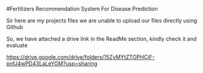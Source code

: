 #Fertilizers Recommendation System For Disease Prediction

Sir here are my projects files we are unable to upload our files directly using Github 

So, we have attached a drive link in the ReadMe section, kindly check it and evaluate

https://drive.google.com/drive/folders/15ZyMYtZTOPHCjF-pnfJ4wPD43LaLeYGM?usp=sharing
